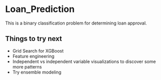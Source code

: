 # Loan_Prediction

This is a binary classification problem for determining loan approval. 

## Things to try next
 - Grid Search for XGBoost
 - Feature engineering
 - Independent vs independent variable visualizations to discover some more patterns
 - Try ensemble modeling 
